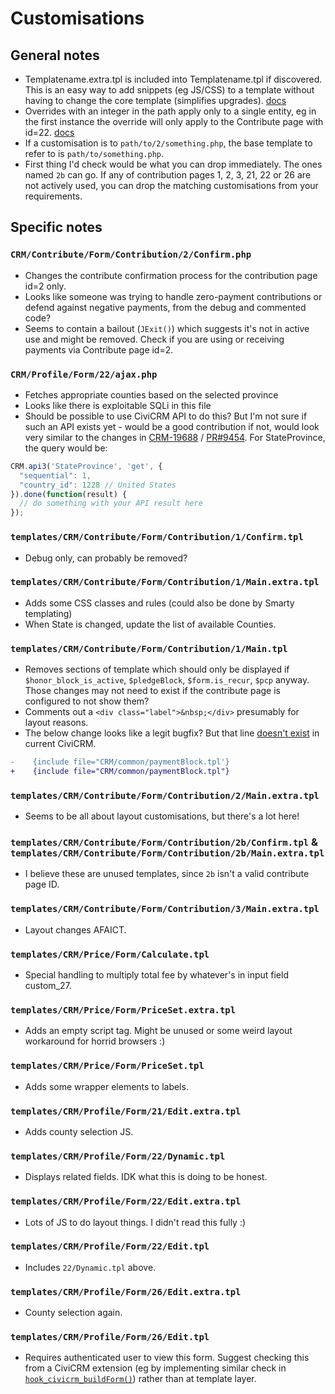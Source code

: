 # Customisations

## General notes

- Templatename.extra.tpl is included into Templatename.tpl if discovered. This is an easy way to add snippets (eg JS/CSS) to a template without having to change the core template (simplifies upgrades). [docs](https://docs.civicrm.org/dev/en/latest/framework/templates/#appending-jquery-or-other-code-to-a-template)
- Overrides with an integer in the path apply only to a single entity, eg in the first instance the override will only apply to the Contribute page with id=22. [docs](https://docs.civicrm.org/dev/en/latest/framework/templates/#scenario-the-contact-summary-screen-needs-to-be-changed)
- If a customisation is to `path/to/2/something.php`, the base template to refer to is `path/to/something.php`.
- First thing I'd check would be what you can drop immediately. The ones named `2b` can go. If any of contribution pages 1, 2, 3, 21, 22 or 26 are not actively used, you can drop the matching customisations from your requirements.

## Specific notes

### `CRM/Contribute/Form/Contribution/2/Confirm.php`

- Changes the contribute confirmation process for the contribution page id=2 only.
- Looks like someone was trying to handle zero-payment contributions or defend against negative payments, from the debug and commented code?
- Seems to contain a bailout (`JExit()`) which suggests it's not in active use and might be removed. Check if you are using or receiving payments via Contribute page id=2.

### `CRM/Profile/Form/22/ajax.php`

- Fetches appropriate counties based on the selected province
- Looks like there is exploitable SQLi in this file
- Should be possible to use CiviCRM API to do this? But I'm not sure if such an API exists yet - would be a good contribution if not, would look very similar to the changes in [CRM-19688](https://issues.civicrm.org/jira/browse/CRM-19688) / [PR#9454](https://github.com/civicrm/civicrm-core/pull/9454). For StateProvince, the query would be:

```js
CRM.api3('StateProvince', 'get', {
  "sequential": 1,
  "country_id": 1228 // United States
}).done(function(result) {
  // do something with your API result here
});
```

### `templates/CRM/Contribute/Form/Contribution/1/Confirm.tpl`

- Debug only, can probably be removed?

### `templates/CRM/Contribute/Form/Contribution/1/Main.extra.tpl`

- Adds some CSS classes and rules (could also be done by Smarty templating)
- When State is changed, update the list of available Counties.

### `templates/CRM/Contribute/Form/Contribution/1/Main.tpl`

- Removes sections of template which should only be displayed if `$honor_block_is_active`, `$pledgeBlock`, `$form.is_recur`, `$pcp` anyway. Those changes may not need to exist if the contribute page is configured to not show them?
- Comments out a `<div class="label">&nbsp;</div>` presumably for layout reasons.
- The below change looks like a legit bugfix? But that line [doesn't exist](https://github.com/civicrm/civicrm-core/blob/master/templates/CRM/Contribute/Form/Contribution/Main.tpl) in current CiviCRM.

```diff
-    {include file="CRM/common/paymentBlock.tpl'}
+    {include file="CRM/common/paymentBlock.tpl"}
```

### `templates/CRM/Contribute/Form/Contribution/2/Main.extra.tpl`

- Seems to be all about layout customisations, but there's a lot here!

### `templates/CRM/Contribute/Form/Contribution/2b/Confirm.tpl` & `templates/CRM/Contribute/Form/Contribution/2b/Main.extra.tpl`

- I believe these are unused templates, since `2b` isn't a valid contribute page ID.

### `templates/CRM/Contribute/Form/Contribution/3/Main.extra.tpl`

- Layout changes AFAICT.

### `templates/CRM/Price/Form/Calculate.tpl`

- Special handling to multiply total fee by whatever's in input field custom_27.

### `templates/CRM/Price/Form/PriceSet.extra.tpl`

- Adds an empty script tag. Might be unused or some weird layout workaround for horrid browsers :)

### `templates/CRM/Price/Form/PriceSet.tpl`

- Adds some wrapper elements to labels.

### `templates/CRM/Profile/Form/21/Edit.extra.tpl`

- Adds county selection JS.

### `templates/CRM/Profile/Form/22/Dynamic.tpl`

- Displays related fields. IDK what this is doing to be honest.

### `templates/CRM/Profile/Form/22/Edit.extra.tpl`

- Lots of JS to do layout things. I didn't read this fully :)

### `templates/CRM/Profile/Form/22/Edit.tpl`

- Includes `22/Dynamic.tpl` above.

### `templates/CRM/Profile/Form/26/Edit.extra.tpl`

- County selection again.

### `templates/CRM/Profile/Form/26/Edit.tpl`

- Requires authenticated user to view this form. Suggest checking this from a CiviCRM extension (eg by implementing similar check in [`hook_civicrm_buildForm()`](https://docs.civicrm.org/dev/en/latest/hooks/hook_civicrm_buildForm/)) rather than at template layer.
